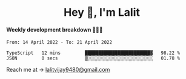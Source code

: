 <h1 align="center">Hey 👋, I'm Lalit</h1>

#### Weekly development breakdown 👨🏻‍💻
<!--START_SECTION:waka-->

```text
From: 14 April 2022 - To: 21 April 2022

TypeScript   12 mins         ████████████████████████▓   98.22 %
JSON         0 secs          ▒░░░░░░░░░░░░░░░░░░░░░░░░   01.78 %
```

<!--END_SECTION:waka-->

Reach me at → lalitvijay9480@gmail.com
